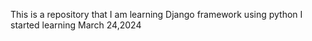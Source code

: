 This is a repository that I am learning Django framework using python
I started learning March 24,2024
